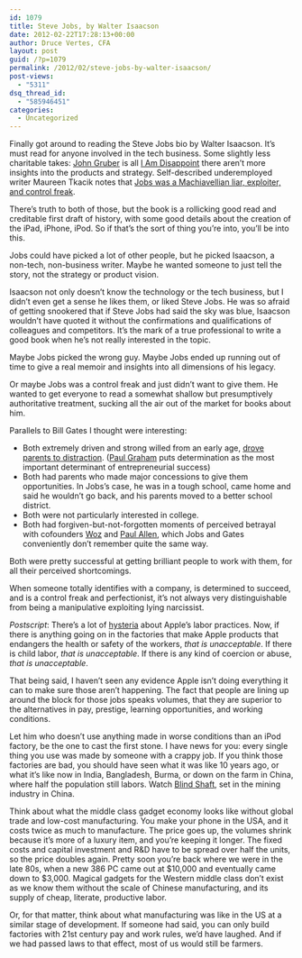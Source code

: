 ```yaml
---
id: 1079
title: Steve Jobs, by Walter Isaacson
date: 2012-02-22T17:28:13+00:00
author: Druce Vertes, CFA
layout: post
guid: /?p=1079
permalink: /2012/02/steve-jobs-by-walter-isaacson/
post-views:
  - "5311"
dsq_thread_id:
  - "585946451"
categories:
  - Uncategorized
---
```

Finally got around to reading the Steve Jobs bio by Walter Isaacson. It’s must read for anyone involved in the tech business. Some slightly less charitable takes: [John Gruber](http://daringfireball.net/2012/02/walter_isaacson_steve_jobs) is all [I Am Disappoint](http://qkme.me/369mz1) there aren’t more insights into the products and strategy. Self-described underemployed writer Maureen Tkacik notes that [Jobs was a Machiavellian liar, exploiter, and control freak](http://blogs.reuters.com/great-debate/2012/02/22/the-book-of-steve-jobs-apple).

There’s truth to both of those, but the book is a rollicking good read and creditable first draft of history, with some good details about the creation of the iPad, iPhone, iPod. So if that’s the sort of thing you’re into, you’ll be into this.

Jobs could have picked a lot of other people, but he picked Isaacson, a non-tech, non-business writer. Maybe he wanted someone to just tell the story, not the strategy or product vision.

Isaacson not only doesn’t know the technology or the tech business, but I didn’t even get a sense he likes them, or liked Steve Jobs. He was so afraid of getting snookered that if Steve Jobs had said the sky was blue, Isaacson wouldn’t have quoted it without the confirmations and qualifications of colleagues and competitors. It’s the mark of a true professional to write a good book when he’s not really interested in the topic.

Maybe Jobs picked the wrong guy. Maybe Jobs ended up running out of time to give a real memoir and insights into all dimensions of his legacy.

Or maybe Jobs was a control freak and just didn’t want to give them. He wanted to get everyone to read a somewhat shallow but presumptively authoritative treatment, sucking all the air out of the market for books about him.  
<!--more-->

  
Parallels to Bill Gates I thought were interesting: 

  * Both extremely driven and strong willed from an early age, [drove parents to distraction](http://online.wsj.com/article/SB124061372413054653.html). ([Paul Graham](http://www.paulgraham.com/founders.html) puts determination as the most important determinant of entrepreneurial success)
  * Both had parents who made major concessions to give them opportunities. In Jobs’s case, he was in a tough school, came home and said he wouldn’t go back, and his parents moved to a better school district.
  * Both were not particularly interested in college.
  * Both had forgiven-but-not-forgotten moments of perceived betrayal with cofounders [Woz](http://www.ibtimes.com/articles/267711/20111215/steve-wozniak-cried-jobs-kept-atari-bonus.htm) and [Paul Allen](http://www.nytimes.com/2011/03/31/technology/31soft.html), which Jobs and Gates conveniently don’t remember quite the same way.

Both were pretty successful at getting brilliant people to work with them, for all their perceived shortcomings. 

When someone totally identifies with a company, is determined to succeed, and is a control freak and perfectionist, it’s not always very distinguishable from being a manipulative exploiting lying narcissist.

_Postscript_: There’s a lot of [hysteria](http://www.businessinsider.com/mike-daisey-david-pogue-2012-2) about Apple’s labor practices. Now, if there is anything going on in the factories that make Apple products that endangers the health or safety of the workers, _that is unacceptable_. If there is child labor, _that is unacceptable_. If there is any kind of coercion or abuse, _that is unacceptable_. 

That being said, I haven’t seen any evidence Apple isn’t doing everything it can to make sure those aren’t happening. The fact that people are lining up around the block for those jobs speaks volumes, that they are superior to the alternatives in pay, prestige, learning opportunities, and working conditions. 

Let him who doesn’t use anything made in worse conditions than an iPod factory, be the one to cast the first stone. I have news for you: every single thing you use was made by someone with a crappy job. If you think those factories are bad, you should have seen what it was like 10 years ago, or what it’s like now in India, Bangladesh, Burma, or down on the farm in China, where half the population still labors. Watch [Blind Shaft](http://www.imdb.com/title/tt0351299/), set in the mining industry in China. 

Think about what the middle class gadget economy looks like without global trade and low-cost manufacturing. You make your phone in the USA, and it costs twice as much to manufacture. The price goes up, the volumes shrink because it’s more of a luxury item, and you’re keeping it longer. The fixed costs and capital investment and R&D have to be spread over half the units, so the price doubles again. Pretty soon you’re back where we were in the late 80s, when a new 386 PC came out at $10,000 and eventually came down to $3,000. Magical gadgets for the Western middle class don’t exist as we know them without the scale of Chinese manufacturing, and its supply of cheap, literate, productive labor.

Or, for that matter, think about what manufacturing was like in the US at a similar stage of development. If someone had said, you can only build factories with 21st century pay and work rules, we’d have laughed. And if we had passed laws to that effect, most of us would still be farmers.
